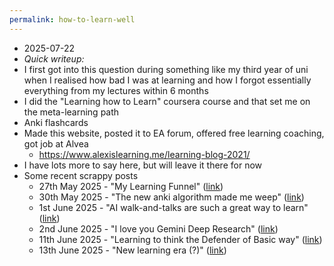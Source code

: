 ```yaml
---
permalink: how-to-learn-well
---
```

- 2025-07-22
- *Quick writeup:*
- I first got into this question during something like my third year of uni when I realised how bad I was at learning and how I forgot essentially everything from my lectures within 6 months
- I did the "Learning how to Learn" coursera course and that set me on the meta-learning path
- Anki flashcards
- Made this website, posted it to EA forum, offered free learning coaching, got job at Alvea
	- https://www.alexislearning.me/learning-blog-2021/
- I have lots more to say here, but will leave it there for now
- Some recent scrappy posts
	- 27th May 2025 - "My Learning Funnel" ([link](https://www.alexislearning.me/blog/2025-05-27-learning-funnel/))
	- 30th May 2025 - "The new anki algorithm made me weep" ([link](https://www.alexislearning.me/blog/2025-05-30-anki-algorithm/))
	- 1st June 2025 - "AI walk-and-talks are such a great way to learn" ([link](https://www.alexislearning.me/blog/2025-06-01-ai-walks/))
	- 2nd June 2025 - "I love you Gemini Deep Research" ([link](https://www.alexislearning.me/blog/2025-06-02-deep-research/))
	- 11th June 2025 - "Learning to think the Defender of Basic way" ([link](https://www.alexislearning.me/learning-how-to-think/))
	- 13th June 2025 - "New learning era (?)" ([link](https://www.alexislearning.me/blog/2025-06-13-new-learning-era/))